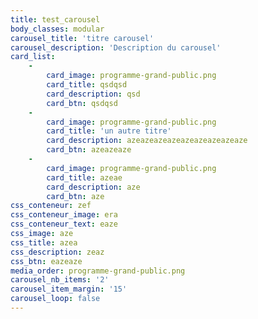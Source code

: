 ```yaml
---
title: test_carousel
body_classes: modular
carousel_title: 'titre carousel'
carousel_description: 'Description du carousel'
card_list:
    -
        card_image: programme-grand-public.png
        card_title: qsdqsd
        card_description: qsd
        card_btn: qsdqsd
    -
        card_image: programme-grand-public.png
        card_title: 'un autre titre'
        card_description: azeazeazeazeazeazeazeazeaze
        card_btn: azeazeaze
    -
        card_image: programme-grand-public.png
        card_title: azeae
        card_description: aze
        card_btn: aze
css_conteneur: zef
css_conteneur_image: era
css_conteneur_text: eaze
css_image: aze
css_title: azea
css_description: zeaz
css_btn: eazeaze
media_order: programme-grand-public.png
carousel_nb_items: '2'
carousel_item_margin: '15'
carousel_loop: false
---
```


